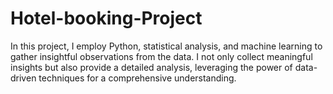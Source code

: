 # Hotel-booking-Project
 In this project, I employ Python, statistical analysis, and machine learning to gather insightful observations from the data. I not only collect meaningful insights but also provide a detailed analysis, leveraging the power of data-driven techniques for a comprehensive understanding.
